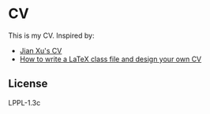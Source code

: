 # CV

This is my CV. Inspired by:

* [Jian Xu's CV](http://www.jianxu.net/en/files/JianXu_CV.pdf)
* [How to write a LaTeX class file and design your own CV](https://www.overleaf.com/learn/latex/How_to_write_a_LaTeX_class_file_and_design_your_own_CV_(Part_1))

## License

LPPL-1.3c
